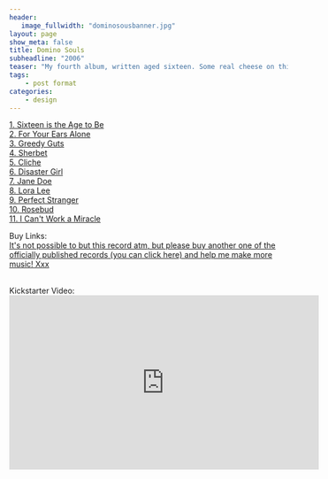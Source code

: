 ```yaml
---
header:
   image_fullwidth: "dominosousbanner.jpg"
layout: page
show_meta: false
title: Domino Souls
subheadline: "2006"
teaser: "My fourth album, written aged sixteen. Some real cheese on this one, but 'Miracle' and 'Jane Doe' and 'Disaster Girl' are all pretty cool in my adult eyes. Jane Doe is probably the weirdest song I've ever written, and it's about a phorensic pathologist who falls in love at first sight with the dead girl on his slab, before having to cut her up. Yep, in retrospect, I probably needed some serious therapy. Enjoy!!!"
tags:
    - post format
categories:
    - design 
---
```

<!--more-->
 <a href="">1. Sixteen is the Age to Be</a><br>
 <a href="">2. For Your Ears Alone</a><br>
 <a href="">3. Greedy Guts</a><br>
 <a href="">4. Sherbet</a><br>
 <a href="">5. Cliche</a><br>
 <a href="">6. Disaster Girl</a><br>
 <a href="">7. Jane Doe</a><br>
 <a href="">8. Lora Lee</a><br>
 <a href="">9. Perfect Stranger</a><br>
 <a href="">10. Rosebud</a><br>
 <a href="">11. I Can't Work a Miracle</a><br>

Buy Links:<br>
  <a href="https://itunes.apple.com/us/album/the-consumerist-pt-1-ep/id1271421915">It's not possible to but this record atm, but please buy another one of the officially published records (you can click here) and help me make more music! Xxx</a><br>
  
<br>
 Kickstarter Video:<br>
  <iframe width="560" height="315" src="https://www.youtube.com/embed/nUOizyHPPg4" frameborder="0" allowfullscreen></iframe>

